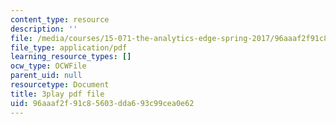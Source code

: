 ```yaml
---
content_type: resource
description: ''
file: /media/courses/15-071-the-analytics-edge-spring-2017/96aaaf2f91c85603dda693c99cea0e62_En0xvjBnmfU.pdf
file_type: application/pdf
learning_resource_types: []
ocw_type: OCWFile
parent_uid: null
resourcetype: Document
title: 3play pdf file
uid: 96aaaf2f-91c8-5603-dda6-93c99cea0e62
---
```


